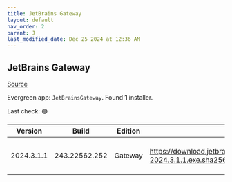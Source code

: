 ```yaml
---
title: JetBrains Gateway
layout: default
nav_order: 2
parent: J
last_modified_date: Dec 25 2024 at 12:36 AM
---
```


## JetBrains Gateway

[Source](https://www.jetbrains.com/)

Evergreen app: `JetBrainsGateway`. Found **1** installer.

Last check: 🟢

| Version    | Build         | Edition | Sha256                                                                             | Date       | Size      | Type | URI                                                                                                                                                        |
| ---------- | ------------- | ------- | ---------------------------------------------------------------------------------- | ---------- | --------- | ---- | ---------------------------------------------------------------------------------------------------------------------------------------------------------- |
| 2024.3.1.1 | 243.22562.252 | Gateway | https://download.jetbrains.com/idea/gateway/JetBrainsGateway-2024.3.1.1.exe.sha256 | 24/12/2024 | 212665344 | exe  | [https://download.jetbrains.com/idea/gateway/JetBrainsGateway-2024.3.1.1.exe](https://download.jetbrains.com/idea/gateway/JetBrainsGateway-2024.3.1.1.exe) |
